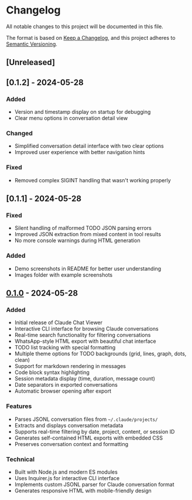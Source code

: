 # Changelog

All notable changes to this project will be documented in this file.

The format is based on [Keep a Changelog](https://keepachangelog.com/en/1.0.0/),
and this project adheres to [Semantic Versioning](https://semver.org/spec/v2.0.0.html).

## [Unreleased]

## [0.1.2] - 2024-05-28

### Added
- Version and timestamp display on startup for debugging
- Clear menu options in conversation detail view

### Changed
- Simplified conversation detail interface with two clear options
- Improved user experience with better navigation hints

### Fixed
- Removed complex SIGINT handling that wasn't working properly

## [0.1.1] - 2024-05-28

### Fixed
- Silent handling of malformed TODO JSON parsing errors
- Improved JSON extraction from mixed content in tool results
- No more console warnings during HTML generation

### Added
- Demo screenshots in README for better user understanding
- Images folder with example screenshots

## [0.1.0] - 2024-05-28

### Added
- Initial release of Claude Chat Viewer
- Interactive CLI interface for browsing Claude conversations
- Real-time search functionality for filtering conversations
- WhatsApp-style HTML export with beautiful chat interface
- TODO list tracking with special formatting
- Multiple theme options for TODO backgrounds (grid, lines, graph, dots, clean)
- Support for markdown rendering in messages
- Code block syntax highlighting
- Session metadata display (time, duration, message count)
- Date separators in exported conversations
- Automatic browser opening after export

### Features
- Parses JSONL conversation files from `~/.claude/projects/`
- Extracts and displays conversation metadata
- Supports real-time filtering by date, project, content, or session ID
- Generates self-contained HTML exports with embedded CSS
- Preserves conversation context and formatting

### Technical
- Built with Node.js and modern ES modules
- Uses Inquirer.js for interactive CLI interface
- Implements custom JSONL parser for Claude conversation format
- Generates responsive HTML with mobile-friendly design

[0.1.0]: https://github.com/jorgeuriarte/claude-chat-viewer/releases/tag/v0.1.0